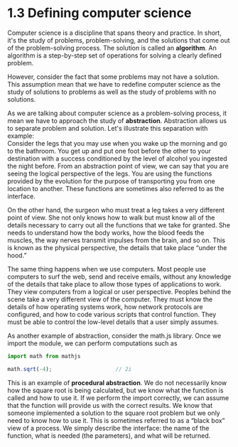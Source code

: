 # 1.3 Defining computer science
Computer science is a discipline that spans theory and practice. In short, it's the study of problems, problem-solving, and the solutions that come out of the problem-solving process. The solution is called an **algorithm**. An algorithm is a step-by-step set of operations for solving a clearly defined problem.

However, consider the fact that some problems may not have a solution. This assumption mean that we have to redefine computer science as the study of solutions to problems as well as the study of problems with no solutions.

As we are talking about computer science as a problem-solving process, it mean we have to approach the study of **abstraction**.
Abstraction allows us to separate problem and solution. Let's illustrate this separation with example:  
Consider the legs that you may use when you wake up the morning and go to the bathroom. You get up and put one foot before the other to your destination with a success conditioned by the level of alcohol you ingested the night before. From an abstraction point of view, we can say that you are seeing the logical perspective of the legs. You are using the functions provided by the evolution for the purpose of transporting you from one location to another. These functions are sometimes also referred to as the interface.

On the other hand, the surgeon who must treat a leg takes a very different point of view. She not only knows how to walk but must know all of the details necessary to carry out all the functions that we take for granted. She needs to understand how the body works, how the blood feeds the muscles, the way nerves transmit impulses from the brain, and so on. This is known as the physical perspective, the details that take place “under the hood.”

The same thing happens when we use computers. Most people use computers to surf the web, send and receive emails, without any knowledge of the details that take place to allow those types of applications to work. They view computers from a logical or user perspective. Peoples behind the scene take a very different view of the computer. They must know the details of how operating systems work, how network protocols are configured, and how to code various scripts that control function. They must be able to control the low-level details that a user simply assumes.

As another example of abstraction, consider the math.js library. Once we import the module, we can perform computations such as

```javascript
import math from mathjs

math.sqrt(-4);                    // 2i
```

This is an example of **procedural abstraction**. We do not necessarily know how the square root is being calculated, but we know what the function is called and how to use it. If we perform the import correctly, we can assume that the function will provide us with the correct results. We know that someone implemented a solution to the square root problem but we only need to know how to use it. This is sometimes referred to as a “black box” view of a process. We simply describe the interface: the name of the function, what is needed (the parameters), and what will be returned.